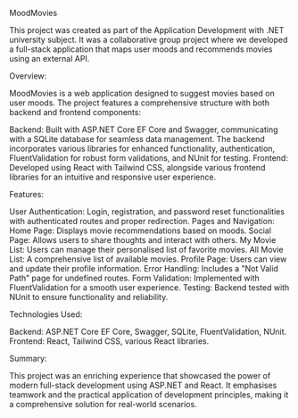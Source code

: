 MoodMovies

This project was created as part of the Application Development with .NET university subject. It was a collaborative group project where we developed a full-stack application that maps user moods and recommends movies using an external API.

Overview:

MoodMovies is a web application designed to suggest movies based on user moods. The project features a comprehensive structure with both backend and frontend components:

Backend: Built with ASP.NET Core EF Core and Swagger, communicating with a SQLite database for seamless data management. The backend incorporates various libraries for enhanced functionality, authentication, FluentValidation for robust form validations, and NUnit for testing.
Frontend: Developed using React with Tailwind CSS, alongside various frontend libraries for an intuitive and responsive user experience.

Features:

User Authentication: Login, registration, and password reset functionalities with authenticated routes and proper redirection.
Pages and Navigation:
Home Page: Displays movie recommendations based on moods.
Social Page: Allows users to share thoughts and interact with others.
My Movie List: Users can manage their personalised list of favorite movies.
All Movie List: A comprehensive list of available movies.
Profile Page: Users can view and update their profile information.
Error Handling: Includes a "Not Valid Path" page for undefined routes.
Form Validation: Implemented with FluentValidation for a smooth user experience.
Testing: Backend tested with NUnit to ensure functionality and reliability.


Technologies Used:

Backend: ASP.NET Core EF Core, Swagger, SQLite, FluentValidation, NUnit.
Frontend: React, Tailwind CSS, various React libraries.


Summary:

This project was an enriching experience that showcased the power of modern full-stack development using ASP.NET and React. It emphasises teamwork and the practical application of development principles, making it a comprehensive solution for real-world scenarios.

